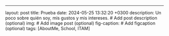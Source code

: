 ---
layout: post
title: Prueba
date: 2024-05-25 13:32:20 +0300
description: Un poco sobre quién soy, mis gustos y mis intereses. # Add post description (optional)
img: # Add image post (optional)
fig-caption: # Add figcaption (optional)
tags: [AboutMe, School, ITAM]
